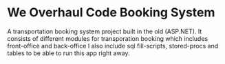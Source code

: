 # We Overhaul Code Booking System

A transportation booking system project built in the old (ASP.NET). 
It consists of different modules for transporation booking which includes front-office and back-office
I also include sql fill-scripts, stored-procs and tables to be able to run this app right away.
